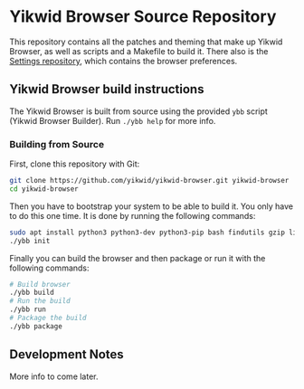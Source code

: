 # Yikwid Browser Source Repository

This repository contains all the patches and theming that make up Yikwid Browser, as well as scripts and a Makefile to build it. There also is the [Settings repository](https://github.com/yikwid/yikwid-browser-settings), which contains the browser preferences.

## Yikwid Browser build instructions

The Yikwid Browser is built from source using the provided `ybb` script (Yikwid Browser Builder). Run `./ybb help` for more info.

### Building from Source

First, clone this repository with Git:

```bash
git clone https://github.com/yikwid/yikwid-browser.git yikwid-browser
cd yikwid-browser
```

Then you have to bootstrap your system to be able to build it. You only have to do this one time. It is done by running the following commands:

```bash
sudo apt install python3 python3-dev python3-pip bash findutils gzip libxml2 m4 make perl tar unzip watchman
./ybb init
```

Finally you can build the browser and then package or run it with the following commands:
```bash
# Build browser
./ybb build
# Run the build
./ybb run
# Package the build
./ybb package
```

## Development Notes

More info to come later.

